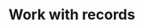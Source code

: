 ---
title: Work with records
seotitle: Work with records in Flux
list_title: Record
description: >
  ...
menu:
  flux_0_x:
    name: Record
    parent: Composite types
weight: 201
flux/v0.x/tags: ["composite types", "data types"]
---